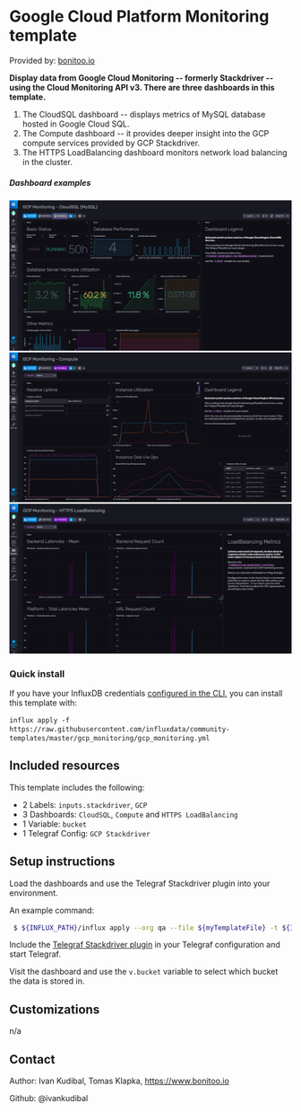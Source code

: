 # Google Cloud Platform Monitoring template

Provided by: [bonitoo.io](.)

**Display data from Google Cloud Monitoring -- formerly Stackdriver -- using the
Cloud Monitoring API v3. There are three dashboards in this template.**

1. The CloudSQL dashboard -- displays metrics of MySQL database hosted in Google
   Cloud SQL.
2. The Compute dashboard -- it provides deeper insight into the GCP compute
   services provided by GCP Stackdriver.
3. The HTTPS LoadBalancing dashboard monitors network load balancing in the cluster.

##### Dashboard examples

![GCP Monitoring Cloud SQL](img/gcp-monitoring-cloudsql.png)
![GCP Monitoring Compute](img/gcp-monitoring-compute.png)
![GCP Monitoring LoadBalancing](img/gcp-monitoring-loadbalancing.png)

### Quick install

If you have your InfluxDB credentials [configured in the CLI](Vhttps://v2.docs.influxdata.com/v2.0/reference/cli/influx/config/), you can install this template with:

```
influx apply -f https://raw.githubusercontent.com/influxdata/community-templates/master/gcp_monitoring/gcp_monitoring.yml
```

## Included resources

This template includes the following:

- 2 Labels: `inputs.stackdriver`, `GCP`
- 3 Dashboards: `CloudSQL`, `Compute` and `HTTPS LoadBalancing`
- 1 Variable: `bucket`
- 1 Telegraf Config: `GCP Stackdriver`

## Setup instructions


Load the dashboards and use the Telegraf Stackdriver plugin into your
environment.

An example command:
```bash
 $ ${INFLUX_PATH}/influx apply --org qa --file ${myTemplateFile} -t ${INFLUX_TOKEN}
```

Include the [Telegraf Stackdriver plugin](https://github.com/influxdata/telegraf/tree/master/plugins/inputs/stackdriver) in your Telegraf configuration and start Telegraf.


Visit the dashboard and use the `v.bucket` variable to select which bucket the data is stored in.


## Customizations

n/a

## Contact

Author: Ivan Kudibal, Tomas Klapka, https://www.bonitoo.io

Github: @ivankudibal
